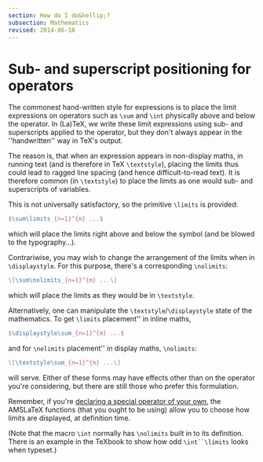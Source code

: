 ```yaml
---
section: How do I do&hellip;?
subsection: Mathematics
revised: 2014-06-10
---
```

# Sub- and superscript positioning for operators

The commonest hand-written style for expressions is to place the limit
expressions on operators such as `\sum` and `\int` physically
above and below the operator.  In (La)TeX, we write these limit
expressions using sub- and superscripts applied to the operator, but
they don't always appear in the ''handwritten'' way in TeX's
output.

The reason is, that when an expression appears in non-display maths,
in running text (and is therefore in TeX `\textstyle`), placing
the limits thus could lead to ragged line spacing (and hence
difficult-to-read text).  It is therefore common (in `\textstyle`)
to place the limits as one would sub- and superscripts of variables.

This is not universally satisfactory, so the primitive `\limits` is
provided:
```latex
$\sum\limits_{n=1}^{m} ...$
```
which will place the limits right above and below the symbol (and be
blowed to the typography&hellip;).

Contrariwise, you may wish to change the arrangement of the limits
when in `\displaystyle`.  For this purpose, there's a corresponding
`\nolimits`:
```latex
\[\sum\nolimits_{n=1}^{m} ...\]
```
which will place the limits as they would be in `\textstyle`.

Alternatively, one can manipulate the
`\textstyle`/`\displaystyle` state of the mathematics.  To get
`\limits` placement'' in inline maths,
```latex
$\displaystyle\sum_{n=1}^{m} ...$
```
and for `\nolimits` placement'' in display maths,
`\nolimits`:
```latex
\[\textstyle\sum_{n=1}^{m} ...\]
```
will serve.  Either of these forms may have effects other than on the
operator you're considering, but there are still those who prefer this
formulation.

Remember, if you're 
[declaring a special operator of your own](FAQ-newfunction.md), the
AMSLaTeX functions (that you ought to be using) allow you to choose
how limits are displayed, at definition time.

(Note that the macro `\int` normally has `\nolimits` built in to
its definition.  There is an example in the TeXbook to show how odd
`\int``\limits` looks when typeset.)


